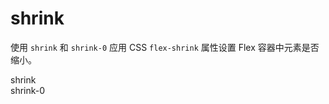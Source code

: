 # shrink

使用 `shrink` 和 `shrink-0` 应用 CSS `flex-shrink` 属性设置 Flex 容器中元素是否缩小。

<Example>
  <div class="w-64 flex gap-3 surface">
    <div class="primary center w-48 h-8 shrink font-mono">shrink</div>
    <div class="primary center w-48 h-8 shrink-0 font-mono">shrink-0</div>
  </div>
</Example>
